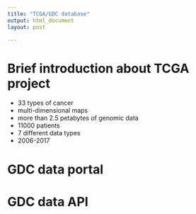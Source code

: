 ```yaml
---
title: "TCGA/GDC database"
output: html_document
layout: post

---
```


# Brief introduction about TCGA project
* 33 types of cancer
* multi-dimensional maps
* more than 2.5 petabytes of genomic data
* 11000 patients
* 7 different data types
* 2006-2017 

# GDC data portal

# GDC data API


